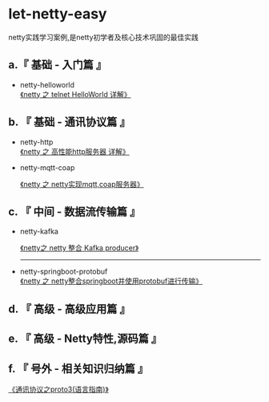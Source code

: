 # let-netty-easy
netty实践学习案例,是netty初学者及核心技术巩固的最佳实践


## a.『 基础 - 入门篇 』
- netty-helloworld<br>
  [《netty 之 telnet HelloWorld 详解》](https://www.cnblogs.com/sanshengshui/p/9726306.html)<br>



## b. 『 基础 - 通讯协议篇 』

- netty-http<br>
  [《netty 之 高性能http服务器 详解》](https://github.com/sanshengshui/netty-learning-example/tree/master/netty-http)<br>
  
- netty-mqtt-coap

  [《netty 之 netty实现mqtt,coap服务器》](https://github.com/sanshengshui/netty-learning-example/tree/master/netty-mqtt-coap)<br>


## c. 『 中间 - 数据流传输篇 』

- netty-kafka

  [《netty之 netty 整合 Kafka producer》](https://github.com/sanshengshui/netty-learning-example/tree/master/netty-kafka)<br>

  ------

- netty-springboot-protobuf<br>
  [《netty 之 netty整合springboot并使用protobuf进行传输》](https://github.com/sanshengshui/netty-learning-example/tree/master/netty-springboot-protobuf)<br>


## d. 『 高级 - 高级应用篇 』

## e. 『 高级 - Netty特性,源码篇 』

## f. 『 号外 - 相关知识归纳篇 』
[《通讯协议之proto3(语言指南)》](https://github.com/sanshengshui/netty-learning-example/blob/master/markdown/%E8%AF%AD%E8%A8%80%E6%8C%87%E5%8D%97%EF%BC%88proto3%EF%BC%89.md)<br>